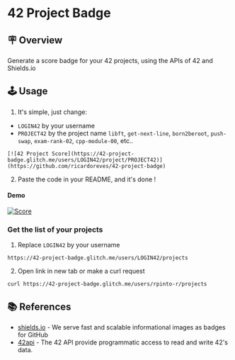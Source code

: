 # 42 Project Badge

## :placard: Overview
Generate a score badge for your 42 projects, using the APIs of 42 and Shields.io

## :joystick: Usage

1. It's simple, just change:
- `LOGIN42` by your username
- `PROJECT42` by the project name `libft`, `get-next-line`, `born2beroot`, `push-swap`, `exam-rank-02`, `cpp-module-00`, etc..
```
[![42 Project Score](https://42-project-badge.glitch.me/users/LOGIN42/project/PROJECT42)](https://github.com/ricardoreves/42-project-badge)
``` 
2. Paste the code in your README, and it's done !
#### Demo
[![Score](https://42-project-badge.glitch.me/users/rpinto-r/project/libft)](https://github.com/ricardoreves/42-project-badge)

### Get the list of your projects
1. Replace `LOGIN42` by your username
```
https://42-project-badge.glitch.me/users/LOGIN42/projects
```
2. Open link in new tab or make a curl request
```
curl https://42-project-badge.glitch.me/users/rpinto-r/projects
```

## :books: References
- [shields.io](https://shields.io/) - We serve fast and scalable informational images as badges for GitHub
- [42api](https://api.intra.42.fr/apidoc) - The 42 API provide programmatic access to read and write 42's data.
